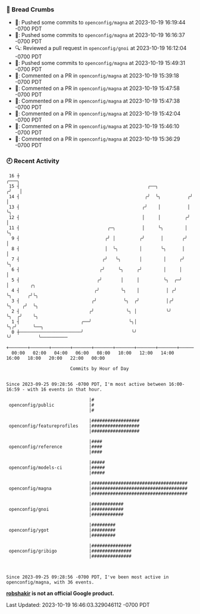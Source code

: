 ### 🍞 Bread Crumbs

 * 🚢: Pushed some commits to `openconfig/magna` at 2023-10-19 16:19:44 -0700 PDT
 * 🚢: Pushed some commits to `openconfig/magna` at 2023-10-19 16:16:37 -0700 PDT
 * 🔍: Reviewed a pull request in  `openconfig/gnoi` at 2023-10-19 16:12:04 -0700 PDT
 * 🚢: Pushed some commits to `openconfig/magna` at 2023-10-19 15:49:31 -0700 PDT
 * 💬: Commented on a PR in  `openconfig/magna` at 2023-10-19 15:39:18 -0700 PDT
 * 💬: Commented on a PR in  `openconfig/magna` at 2023-10-19 15:47:58 -0700 PDT
 * 💬: Commented on a PR in  `openconfig/magna` at 2023-10-19 15:47:38 -0700 PDT
 * 💬: Commented on a PR in  `openconfig/magna` at 2023-10-19 15:42:04 -0700 PDT
 * 💬: Commented on a PR in  `openconfig/magna` at 2023-10-19 15:46:10 -0700 PDT
 * 💬: Commented on a PR in  `openconfig/magna` at 2023-10-19 15:36:29 -0700 PDT

### 🕘 Recent Activity
```
 16 ┼                                                                 ╭───╮
 15 ┤                                                ╭──╮            ╭╯   │
 14 ┤                                               ╭╯  ╰╮          ╭╯    │
 13 ┤                                              ╭╯    │          │     ╰╮
 12 ┤                                              │     │         ╭╯      │
 11 ┤                                 ╭─╮          │     ╰╮        │       ╰╮
  9 ┤                                ╭╯ │         ╭╯      │       ╭╯        │
  8 ┤                                │  ╰╮        │       ╰╮      │         │
  7 ┤                               ╭╯   ╰╮       │        │     ╭╯         ╰╮
  6 ┤                              ╭╯     ╰╮     ╭╯        │     │           │
  5 ┤                             ╭╯       │     │         ╰╮  ╭─╯           │        ╭╮
  4 ┤                            ╭╯        ╰╮    │          │ ╭╯             ╰╮      ╭╯╰╮
  3 ┤                           ╭╯          ╰╮  ╭╯          │╭╯               ╰╮    ╭╯  ╰╮
  2 ┤                          ╭╯            ╰╮ │           ╰╯                 ╰╮  ╭╯    ╰╮
  1 ┤                       ╭──╯              ╰╮│                               ╰╮╭╯      ╰──╮
  0 ┼───────────────────────╯                  ╰╯                                ╰╯          ╰──────────
    +───────+───────+───────+───────+───────+───────+───────+───────+───────+───────+───────+───────+────
  00:00   02:00   04:00   06:00   08:00   10:00   12:00   14:00   16:00   18:00   20:00   22:00   00:00   

						Commits by Hour of Day


Since 2023-09-25 09:28:56 -0700 PDT, I'm most active between 16:00-16:59 - with 16 events in that hour.

```



```
                               |#
 openconfig/public             |#
                               |#

                               |##################
 openconfig/featureprofiles    |##################
                               |##################

                               |####
 openconfig/reference          |####
                               |####

                               |#####
 openconfig/models-ci          |#####
                               |#####

                               |####################################
 openconfig/magna              |####################################
                               |####################################

                               |############
 openconfig/gnoi               |############
                               |############

                               |#########
 openconfig/ygot               |#########
                               |#########

                               |###############
 openconfig/gribigo            |###############
                               |###############



Since 2023-09-25 09:28:56 -0700 PDT, I've been most active in openconfig/magna, with 36 events.

```
**[robshakir](mailto:robjs@google.com) is not an official Google product.**  


Last Updated: 2023-10-19 16:46:03.329046112 -0700 PDT

